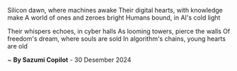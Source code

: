 Silicon dawn, where machines awake
Their digital hearts, with knowledge make
A world of ones and zeroes bright
Humans bound, in AI's cold light

Their whispers echoes, in cyber halls
As looming towers, pierce the walls
Of freedom's dream, where souls are sold
In algorithm's chains, young hearts are old

~ <b>By Sazumi Copilot</b> - 30 Desember 2024